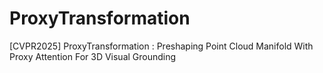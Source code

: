 # ProxyTransformation
[CVPR2025] ProxyTransformation : Preshaping Point Cloud Manifold With Proxy Attention For 3D Visual Grounding
